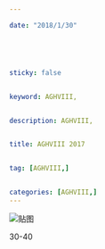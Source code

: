 ```yaml
---

date: "2018/1/30"





sticky: false


keyword: AGHVIII,


description: AGHVIII,


title: AGHVIII 2017


tag: [AGHVIII,]


categories: [AGHVIII,]
---
```

![贴图]()

30-40
